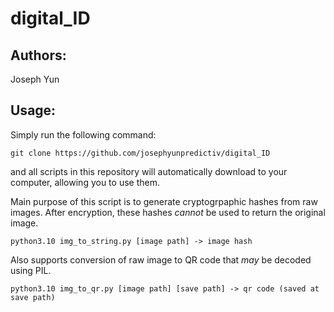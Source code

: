 # digital_ID

## Authors:
Joseph Yun

## Usage:

Simply run the following command:

```git clone https://github.com/josephyunpredictiv/digital_ID```

and all scripts in this repository will automatically download to your computer, allowing you to use them.

Main purpose of this script is to generate cryptogrpaphic hashes from raw images.
After encryption, these hashes *cannot* be used to return the original image.

```python3.10 img_to_string.py [image path] -> image hash ```

Also supports conversion of raw image to QR code that *may* be decoded using PIL.

```python3.10 img_to_qr.py [image path] [save path] -> qr code (saved at save path)```